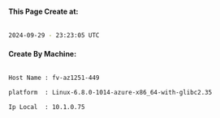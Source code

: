 
   
#### This Page Create at:

```bash

2024-09-29 - 23:23:05 UTC

```

#### Create By Machine:

```bash

Host Name : fv-az1251-449

platform  : Linux-6.8.0-1014-azure-x86_64-with-glibc2.35

Ip Local  : 10.1.0.75

```

